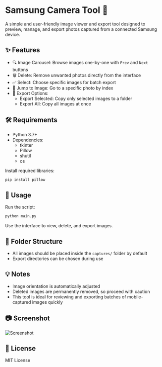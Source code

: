 # Samsung Camera Tool 📸

A simple and user-friendly image viewer and export tool designed to preview, manage, and export photos captured from a connected Samsung device.

## ✨ Features

- 🔍 Image Carousel: Browse images one-by-one with `Prev` and `Next` buttons  
- 🗑️ Delete: Remove unwanted photos directly from the interface  
- ✅ Select: Choose specific images for batch export  
- 🔢 Jump to Image: Go to a specific photo by index  
- 📂 Export Options:  
  - Export Selected: Copy only selected images to a folder  
  - Export All: Copy all images at once

## 🛠 Requirements

- Python 3.7+  
- Dependencies:  
  - tkinter  
  - Pillow  
  - shutil  
  - os  

Install required libraries:  
```bash
pip install pillow
```

## 🚀 Usage

Run the script:
```bash
python main.py
```

Use the interface to view, delete, and export images.

## 📁 Folder Structure

- All images should be placed inside the `captures/` folder by default  
- Export directories can be chosen during use

## 💡 Notes

- Image orientation is automatically adjusted  
- Deleted images are permanently removed, so proceed with caution  
- This tool is ideal for reviewing and exporting batches of mobile-captured images quickly

## 📷 Screenshot

![Screenshot](./path/to/screenshot.png)

## 📄 License

MIT License
